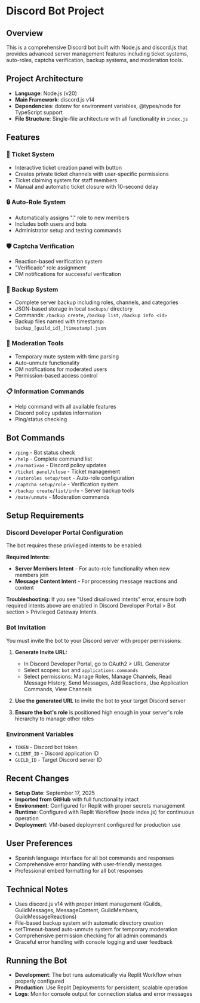 # Discord Bot Project

## Overview
This is a comprehensive Discord bot built with Node.js and discord.js that provides advanced server management features including ticket systems, auto-roles, captcha verification, backup systems, and moderation tools.

## Project Architecture
- **Language**: Node.js (v20)
- **Main Framework**: discord.js v14
- **Dependencies**: dotenv for environment variables, @types/node for TypeScript support
- **File Structure**: Single-file architecture with all functionality in `index.js`

## Features
### 🎫 Ticket System
- Interactive ticket creation panel with button
- Creates private ticket channels with user-specific permissions
- Ticket claiming system for staff members
- Manual and automatic ticket closure with 10-second delay

### 🔒 Auto-Role System
- Automatically assigns "." role to new members
- Includes both users and bots
- Administrator setup and testing commands

### 🛡️ Captcha Verification
- Reaction-based verification system
- "Verificado" role assignment
- DM notifications for successful verification

### 💾 Backup System
- Complete server backup including roles, channels, and categories
- JSON-based storage in local `backups/` directory
- Commands: `/backup create`, `/backup list`, `/backup info <id>`
- Backup files named with timestamp: `backup_[guild_id]_[timestamp].json`

### 👮 Moderation Tools
- Temporary mute system with time parsing
- Auto-unmute functionality
- DM notifications for moderated users
- Permission-based access control

### 📋 Information Commands
- Help command with all available features
- Discord policy updates information
- Ping/status checking

## Bot Commands
- `/ping` - Bot status check
- `/help` - Complete command list
- `/normativas` - Discord policy updates
- `/ticket panel/close` - Ticket management
- `/autoroles setup/test` - Auto-role configuration
- `/captcha setup/role` - Verification system
- `/backup create/list/info` - Server backup tools
- `/mute/unmute` - Moderation commands

## Setup Requirements
### Discord Developer Portal Configuration
The bot requires these privileged intents to be enabled:

**Required Intents:**
- **Server Members Intent** - For auto-role functionality when new members join
- **Message Content Intent** - For processing message reactions and content

**Troubleshooting:** If you see "Used disallowed intents" error, ensure both required intents above are enabled in Discord Developer Portal > Bot section > Privileged Gateway Intents.

### Bot Invitation
You must invite the bot to your Discord server with proper permissions:

1. **Generate Invite URL:**
   - In Discord Developer Portal, go to OAuth2 > URL Generator
   - Select scopes: `bot` and `applications.commands`
   - Select permissions: Manage Roles, Manage Channels, Read Message History, Send Messages, Add Reactions, Use Application Commands, View Channels

2. **Use the generated URL** to invite the bot to your target Discord server

3. **Ensure the bot's role** is positioned high enough in your server's role hierarchy to manage other roles

### Environment Variables
- `TOKEN` - Discord bot token
- `CLIENT_ID` - Discord application ID
- `GUILD_ID` - Target Discord server ID

## Recent Changes
- **Setup Date**: September 17, 2025
- **Imported from GitHub** with full functionality intact
- **Environment**: Configured for Replit with proper secrets management
- **Runtime**: Configured with Replit Workflow (node index.js) for continuous operation
- **Deployment**: VM-based deployment configured for production use

## User Preferences
- Spanish language interface for all bot commands and responses
- Comprehensive error handling with user-friendly messages
- Professional embed formatting for all bot responses

## Technical Notes
- Uses discord.js v14 with proper intent management (Guilds, GuildMessages, MessageContent, GuildMembers, GuildMessageReactions)
- File-based backup system with automatic directory creation
- setTimeout-based auto-unmute system for temporary moderation
- Comprehensive permission checking for all admin commands
- Graceful error handling with console logging and user feedback

## Running the Bot
- **Development**: The bot runs automatically via Replit Workflow when properly configured
- **Production**: Use Replit Deployments for persistent, scalable operation
- **Logs**: Monitor console output for connection status and error messages